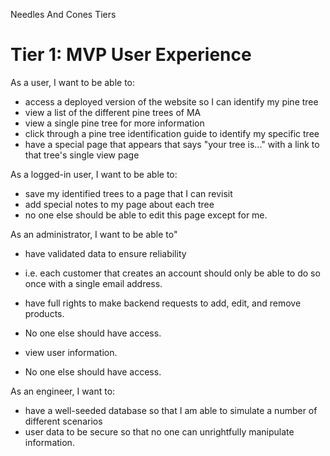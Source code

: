 Needles And Cones Tiers

# Tier 1: MVP User Experience

As a user, I want to be able to:

* access a deployed version of the website so I can identify my pine tree
* view a list of the different pine trees of MA
* view a single pine tree for more information
* click through a pine tree identification guide to identify my specific tree
* have a special page that appears that says "your tree is..." with a link to that tree's single view page

As a logged-in user, I want to be able to:

* save my identified trees to a page that I can revisit
* add special notes to my page about each tree
* no one else should be able to edit this page except for me.

As an administrator, I want to be able to"

* have validated data to ensure reliability

- i.e. each customer that creates an account should only be able to do so once with a single email address.

* have full rights to make backend requests to add, edit, and remove products.

- No one else should have access.

* view user information.

- No one else should have access.

As an engineer, I want to:

* have a well-seeded database so that I am able to simulate a number of different scenarios
* user data to be secure so that no one can unrightfully manipulate information.
